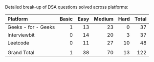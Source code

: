 Detailed break-up of DSA questions solved across platforms:

|Platform            |	Basic  |	Easy    |	Medium   |	Hard  |	Total |
|:-------------------|--------:|-----------:|-----------:|-------:|------:|
|Geeks - for - Geeks |	1      |	13      |	23       |	0	  | 37    |
|Interviewbit	     |  0	   |    14	    |   20	     |  3	  | 37    |
|Leetcode	         |  0	   |    11	    |   27	     |  10    |	48    |
|                    |         |            |            |        |       |					
|Grand Total	     |  1	   |    38	    |  70	     |  13	  | 122   |
